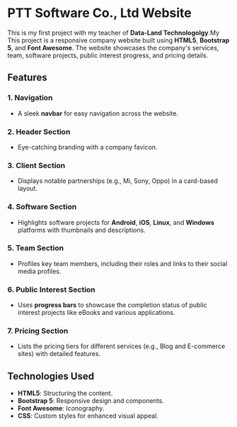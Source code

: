 # PTT Software Co., Ltd Website

This is my first project with my teacher of **Data-Land Technologolgy**.My This project is a responsive company website built using **HTML5**, **Bootstrap 5**, and **Font Awesome**. The website showcases the company's services, team, software projects, public interest progress, and pricing details.

## Features

### 1. Navigation
- A sleek **navbar** for easy navigation across the website.

### 2. Header Section
- Eye-catching branding with a company favicon.

### 3. Client Section
- Displays notable partnerships (e.g., Mi, Sony, Oppo) in a card-based layout.

### 4. Software Section
- Highlights software projects for **Android**, **iOS**, **Linux**, and **Windows** platforms with thumbnails and descriptions.

### 5. Team Section
- Profiles key team members, including their roles and links to their social media profiles.

### 6. Public Interest Section
- Uses **progress bars** to showcase the completion status of public interest projects like eBooks and various applications.

### 7. Pricing Section
- Lists the pricing tiers for different services (e.g., Blog and E-commerce sites) with detailed features.

## Technologies Used
- **HTML5**: Structuring the content.
- **Bootstrap 5**: Responsive design and components.
- **Font Awesome**: Iconography.
- **CSS**: Custom styles for enhanced visual appeal.
